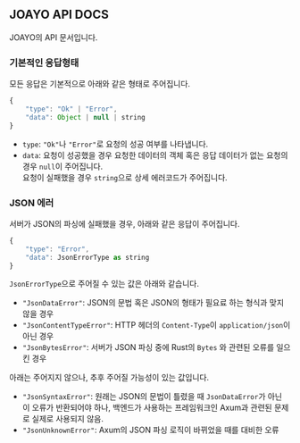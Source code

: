 <!-- 문서 오버뷰의 마크다운입니다. 실제로 이 파일을 사용하지는 않으므로 직접 복사해야 합니다.-->
## JOAYO API DOCS
JOAYO의 API 문서입니다.

### 기본적인 응답형태
모든 응답은 기본적으로 아래와 같은 형태로 주어집니다.
```js
{
    "type": "Ok" | "Error",
    "data": Object | null | string
}
```

* `type`: `"Ok"`나 `"Error"`로 요청의 성공 여부를 나타냅니다.  
* `data`: 요청이 성공했을 경우 요청한 데이터의 객체 혹은 응답 데이터가 없는 요청의 경우 `null`이 주어집니다.  
          요청이 실패했을 경우 `string`으로 상세 에러코드가 주어집니다.

### JSON 에러
서버가 JSON의 파싱에 실패했을 경우, 아래와 같은 응답이 주어집니다.
```js
{
    "type": "Error",
    "data": JsonErrorType as string
}
```

`JsonErrorType`으로 주어질 수 있는 값은 아래와 같습니다.
* `"JsonDataError"`: JSON의 문법 혹은 JSON의 형태가 필요료 하는 형식과 맞지 않을 경우
* `"JsonContentTypeError"`: HTTP 헤더의 `Content-Type`이 `application/json`이 아닌 경우
* `"JsonBytesError"`: 서버가 JSON 파싱 중에 Rust의 `Bytes` 와 관련된 오류를 일으킨 경우

아래는 주어지지 않으나, 추후 주어질 가능성이 있는 값입니다.
* `"JsonSyntaxError"`: 원래는 JSON의 문법이 틀렸을 때 `JsonDataError`가 아닌 이 오류가 반환되어야 하나, 백엔드가 사용하는 프레임워크인 Axum과 관련된 문제로 실제로 사용되지 않음.
* `"JsonUnknownError"`: Axum의 JSON 파싱 로직이 바뀌었을 때를 대비한 오류
